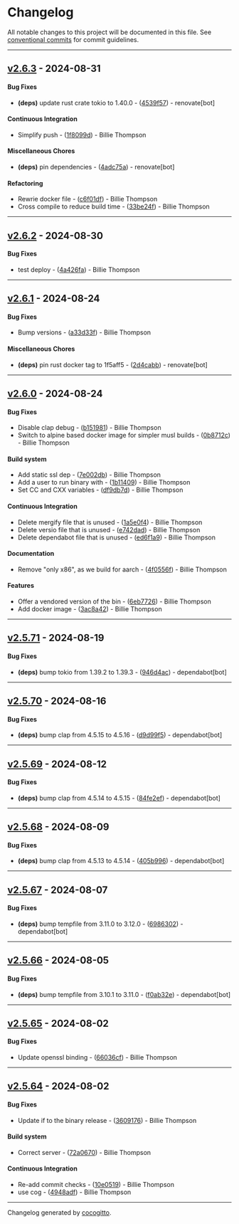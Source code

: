 # Changelog
All notable changes to this project will be documented in this file. See [conventional commits](https://www.conventionalcommits.org/) for commit guidelines.

- - -
## [v2.6.3](https://github.com/PurpleBooth/git-moves-together/compare/33be24fc3569c08f4bb5f0301b9bb4698e35d684..v2.6.3) - 2024-08-31
#### Bug Fixes
- **(deps)** update rust crate tokio to 1.40.0 - ([4539f57](https://github.com/PurpleBooth/git-moves-together/commit/4539f570f876fcb8f3ddb4658d96856075865068)) - renovate[bot]
#### Continuous Integration
- Simplify push - ([1f8099d](https://github.com/PurpleBooth/git-moves-together/commit/1f8099da1f9f31ef1ca21ada45056a9275c53b4b)) - Billie Thompson
#### Miscellaneous Chores
- **(deps)** pin dependencies - ([4adc75a](https://github.com/PurpleBooth/git-moves-together/commit/4adc75a5873808130ec156fdcc472a254ca45bf8)) - renovate[bot]
#### Refactoring
- Rewrie docker file - ([c6f01df](https://github.com/PurpleBooth/git-moves-together/commit/c6f01df4af48c595a4bf91af82127d72def044fe)) - Billie Thompson
- Cross compile to reduce build time - ([33be24f](https://github.com/PurpleBooth/git-moves-together/commit/33be24fc3569c08f4bb5f0301b9bb4698e35d684)) - Billie Thompson

- - -

## [v2.6.2](https://github.com/PurpleBooth/git-moves-together/compare/4a426fa0581974281a57f067a4641c73ab9c4613..v2.6.2) - 2024-08-30
#### Bug Fixes
- test deploy - ([4a426fa](https://github.com/PurpleBooth/git-moves-together/commit/4a426fa0581974281a57f067a4641c73ab9c4613)) - Billie Thompson

- - -

## [v2.6.1](https://github.com/PurpleBooth/git-moves-together/compare/2d4cabb1777fc973e912094085751f170212b6dd..v2.6.1) - 2024-08-24
#### Bug Fixes
- Bump versions - ([a33d33f](https://github.com/PurpleBooth/git-moves-together/commit/a33d33f4587d7e4928bd4284f2bf7854876a312a)) - Billie Thompson
#### Miscellaneous Chores
- **(deps)** pin rust docker tag to 1f5aff5 - ([2d4cabb](https://github.com/PurpleBooth/git-moves-together/commit/2d4cabb1777fc973e912094085751f170212b6dd)) - renovate[bot]

- - -

## [v2.6.0](https://github.com/PurpleBooth/git-moves-together/compare/ed6f1a981272cd3bbf73199eed1dbee1213636f4..v2.6.0) - 2024-08-24
#### Bug Fixes
- Disable clap debug - ([b151981](https://github.com/PurpleBooth/git-moves-together/commit/b151981356bbada2976b2a9d80bf77a202a74060)) - Billie Thompson
- Switch to alpine based docker image for simpler musl builds - ([0b8712c](https://github.com/PurpleBooth/git-moves-together/commit/0b8712cbb181f8a5fc983914c90b2b09af8fdbca)) - Billie Thompson
#### Build system
- Add static ssl dep - ([7e002db](https://github.com/PurpleBooth/git-moves-together/commit/7e002db22a63f9acc6d6956df994bc5beaa11a71)) - Billie Thompson
- Add a user to run binary with - ([1b11409](https://github.com/PurpleBooth/git-moves-together/commit/1b11409691789bf8c9aa962c637866a51502ee29)) - Billie Thompson
- Set CC and CXX variables - ([df9db7d](https://github.com/PurpleBooth/git-moves-together/commit/df9db7d184cd238b96e804c7473c7ba50fd4a1b5)) - Billie Thompson
#### Continuous Integration
- Delete mergify file that is unused - ([1a5e0f4](https://github.com/PurpleBooth/git-moves-together/commit/1a5e0f4ec6e8ead7b2b38069a69563d9ecdb7867)) - Billie Thompson
- Delete versio file that is unused - ([e742dad](https://github.com/PurpleBooth/git-moves-together/commit/e742dad529221e3b4eeee972adfc546373f06623)) - Billie Thompson
- Delete dependabot file that is unused - ([ed6f1a9](https://github.com/PurpleBooth/git-moves-together/commit/ed6f1a981272cd3bbf73199eed1dbee1213636f4)) - Billie Thompson
#### Documentation
- Remove "only x86", as we build for aarch - ([4f0556f](https://github.com/PurpleBooth/git-moves-together/commit/4f0556f69d138609dd1d3922234d7a55d7fb8095)) - Billie Thompson
#### Features
- Offer a vendored version of the bin - ([6eb7726](https://github.com/PurpleBooth/git-moves-together/commit/6eb77268b72cc08a8aa22b35b7dcd315903fe694)) - Billie Thompson
- Add docker image - ([3ac8a42](https://github.com/PurpleBooth/git-moves-together/commit/3ac8a42d471559f7a864c8e58753ec68f3334bf3)) - Billie Thompson

- - -

## [v2.5.71](https://github.com/PurpleBooth/git-moves-together/compare/946d4ac034a53ba5ecc8e252ac141999853043ac..v2.5.71) - 2024-08-19
#### Bug Fixes
- **(deps)** bump tokio from 1.39.2 to 1.39.3 - ([946d4ac](https://github.com/PurpleBooth/git-moves-together/commit/946d4ac034a53ba5ecc8e252ac141999853043ac)) - dependabot[bot]

- - -

## [v2.5.70](https://github.com/PurpleBooth/git-moves-together/compare/d9d99f5ceb94cd5106c4cdbced214283dba458d9..v2.5.70) - 2024-08-16
#### Bug Fixes
- **(deps)** bump clap from 4.5.15 to 4.5.16 - ([d9d99f5](https://github.com/PurpleBooth/git-moves-together/commit/d9d99f5ceb94cd5106c4cdbced214283dba458d9)) - dependabot[bot]

- - -

## [v2.5.69](https://github.com/PurpleBooth/git-moves-together/compare/84fe2efbd5185313e670b4f752aaf1344885d4e6..v2.5.69) - 2024-08-12
#### Bug Fixes
- **(deps)** bump clap from 4.5.14 to 4.5.15 - ([84fe2ef](https://github.com/PurpleBooth/git-moves-together/commit/84fe2efbd5185313e670b4f752aaf1344885d4e6)) - dependabot[bot]

- - -

## [v2.5.68](https://github.com/PurpleBooth/git-moves-together/compare/405b996d60b31de4b4d58c1ffc4f9ddb416af758..v2.5.68) - 2024-08-09
#### Bug Fixes
- **(deps)** bump clap from 4.5.13 to 4.5.14 - ([405b996](https://github.com/PurpleBooth/git-moves-together/commit/405b996d60b31de4b4d58c1ffc4f9ddb416af758)) - dependabot[bot]

- - -

## [v2.5.67](https://github.com/PurpleBooth/git-moves-together/compare/69863021e6e9c0c55fe2f7aeec79f3c5daf8e8b2..v2.5.67) - 2024-08-07
#### Bug Fixes
- **(deps)** bump tempfile from 3.11.0 to 3.12.0 - ([6986302](https://github.com/PurpleBooth/git-moves-together/commit/69863021e6e9c0c55fe2f7aeec79f3c5daf8e8b2)) - dependabot[bot]

- - -

## [v2.5.66](https://github.com/PurpleBooth/git-moves-together/compare/f0ab32e15825f8faf60e9ec91293cc2a6e31c66f..v2.5.66) - 2024-08-05
#### Bug Fixes
- **(deps)** bump tempfile from 3.10.1 to 3.11.0 - ([f0ab32e](https://github.com/PurpleBooth/git-moves-together/commit/f0ab32e15825f8faf60e9ec91293cc2a6e31c66f)) - dependabot[bot]

- - -

## [v2.5.65](https://github.com/PurpleBooth/git-moves-together/compare/66036cfc9e7eaead43fe8ff90e55a5850c898447..v2.5.65) - 2024-08-02
#### Bug Fixes
- Update openssl binding - ([66036cf](https://github.com/PurpleBooth/git-moves-together/commit/66036cfc9e7eaead43fe8ff90e55a5850c898447)) - Billie Thompson

- - -

## [v2.5.64](https://github.com/PurpleBooth/git-moves-together/compare/4948adfbbc759a78cb3a78aed0a3771cc3d72ec7..v2.5.64) - 2024-08-02
#### Bug Fixes
- Update if to the binary release - ([3609176](https://github.com/PurpleBooth/git-moves-together/commit/3609176044c5670749be03ea83775e7047801b3e)) - Billie Thompson
#### Build system
- Correct server - ([72a0670](https://github.com/PurpleBooth/git-moves-together/commit/72a0670a187763a4efb5f3ac73b94a5fcfd70973)) - Billie Thompson
#### Continuous Integration
- Re-add commit checks - ([10e0519](https://github.com/PurpleBooth/git-moves-together/commit/10e05197abcd175c6aa7d69b7b85105cfe137281)) - Billie Thompson
- use cog - ([4948adf](https://github.com/PurpleBooth/git-moves-together/commit/4948adfbbc759a78cb3a78aed0a3771cc3d72ec7)) - Billie Thompson

- - -

Changelog generated by [cocogitto](https://github.com/cocogitto/cocogitto).